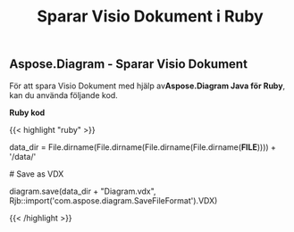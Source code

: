 ﻿---
title: Sparar Visio Dokument i Ruby
type: docs
weight: 100
url: /sv/java/saving-visio-document-in-ruby/
---
## **Aspose.Diagram - Sparar Visio Dokument**
 För att spara Visio Dokument med hjälp av**Aspose.Diagram Java för Ruby**, kan du använda följande kod.

**Ruby kod**

{{< highlight "ruby" >}}

 data_dir = File.dirname(File.dirname(File.dirname(File.dirname(__FILE__)))) + '/data/'

\# Save as VDX

diagram.save(data_dir + "Diagram.vdx", Rjb::import('com.aspose.diagram.SaveFileFormat').VDX)

{{< /highlight >}}
